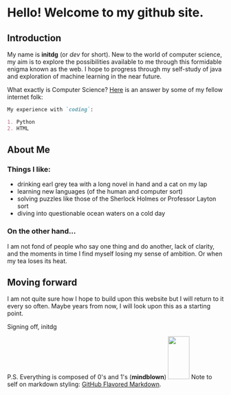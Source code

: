 # Hello! Welcome to my github site.

## Introduction

My name is **initdg** (or _dev_ for short). New to the world of computer science, my aim is to explore the possibilities available to me through this formidable enigma known as the web.
I hope to progress through my self-study of java and exploration of machine learning in the near future.

What exactly is Computer Science? [Here](https://en.wikipedia.org/wiki/Computer_science) is an answer by some of my fellow internet folk:

```markdown
My experience with `coding`:

1. Python
2. HTML

```

## About Me

### Things I like:

- drinking earl grey tea with a long novel in hand and a cat on my lap
- learning new languages (of the human and computer sort)
- solving puzzles like those of the Sherlock Holmes or Professor Layton sort
- diving into questionable ocean waters on a cold day

### On the other hand...

I am not fond of people who say one thing and do another, lack of clarity, and the moments in time I find myself losing my sense of ambition. Or when my tea loses its heat.

## Moving forward
I am not quite sure how I hope to build upon this website but I will return to it every so often. Maybe years from now, I will look upon this as a starting point.

Signing off,
initdg    
    
P.S. Everything is composed of 0's and 1's (**mindblown**)
<img src="https://user-images.githubusercontent.com/40126154/41197634-8f27a31c-6c33-11e8-8a76-c3b59c9ba591.jpg" height="100" width="50">
Note to self on markdown styling: [GitHub Flavored Markdown](https://guides.github.com/features/mastering-markdown/).
